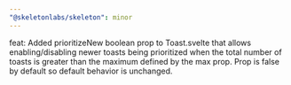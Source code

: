 ```yaml
---
"@skeletonlabs/skeleton": minor
---
```


feat: Added prioritizeNew boolean prop to Toast.svelte that allows enabling/disabling newer toasts being prioritized when the total number of toasts is greater than the maximum defined by the max prop. Prop is false by default so default behavior is unchanged.
